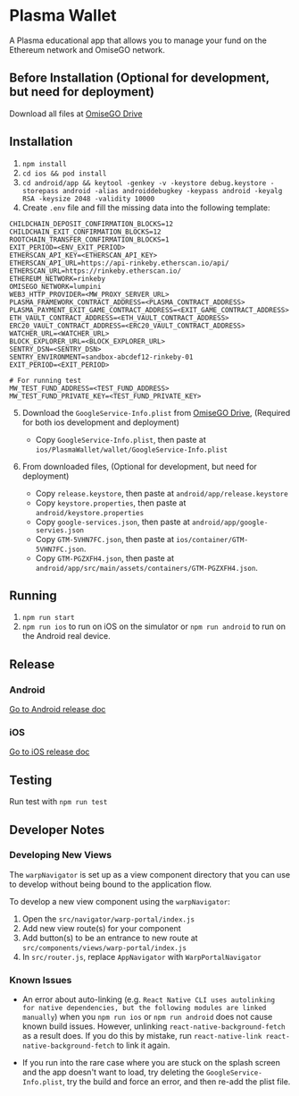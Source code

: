 # Plasma Wallet

A Plasma educational app that allows you to manage your fund on the Ethereum network and OmiseGO network.

## Before Installation (Optional for development, but need for deployment)

Download all files at [OmiseGO Drive](https://drive.google.com/drive/folders/1MMak_4mg5IZ-mv2zBOEok9FCYlMPqf2v?usp=sharing)

## Installation

1. `npm install`
2. `cd ios && pod install`
3. `cd android/app && keytool -genkey -v -keystore debug.keystore -storepass android -alias androiddebugkey -keypass android -keyalg RSA -keysize 2048 -validity 10000`
4. Create `.env` file and fill the missing data into the following template:

```
CHILDCHAIN_DEPOSIT_CONFIRMATION_BLOCKS=12
CHILDCHAIN_EXIT_CONFIRMATION_BLOCKS=12
ROOTCHAIN_TRANSFER_CONFIRMATION_BLOCKS=1
EXIT_PERIOD=<ENV_EXIT_PERIOD>
ETHERSCAN_API_KEY=<ETHERSCAN_API_KEY>
ETHERSCAN_API_URL=https://api-rinkeby.etherscan.io/api/
ETHERSCAN_URL=https://rinkeby.etherscan.io/
ETHEREUM_NETWORK=rinkeby
OMISEGO_NETWORK=lumpini
WEB3_HTTP_PROVIDER=<MW_PROXY_SERVER_URL>
PLASMA_FRAMEWORK_CONTRACT_ADDRESS=<PLASMA_CONTRACT_ADDRESS>
PLASMA_PAYMENT_EXIT_GAME_CONTRACT_ADDRESS=<EXIT_GAME_CONTRACT_ADDRESS>
ETH_VAULT_CONTRACT_ADDRESS=<ETH_VAULT_CONTRACT_ADDRESS>
ERC20_VAULT_CONTRACT_ADDRESS=<ERC20_VAULT_CONTRACT_ADDRESS>
WATCHER_URL=<WATCHER_URL>
BLOCK_EXPLORER_URL=<BLOCK_EXPLORER_URL>
SENTRY_DSN=<SENTRY_DSN>
SENTRY_ENVIRONMENT=sandbox-abcdef12-rinkeby-01
EXIT_PERIOD=<EXIT_PERIOD>

# For running test
MW_TEST_FUND_ADDRESS=<TEST_FUND_ADDRESS>
MW_TEST_FUND_PRIVATE_KEY=<TEST_FUND_PRIVATE_KEY>
```

5. Download the `GoogleService-Info.plist` from [OmiseGO Drive](https://drive.google.com/drive/folders/1MMak_4mg5IZ-mv2zBOEok9FCYlMPqf2v?usp=sharing), (Required for both ios development and deployment)
   - Copy `GoogleService-Info.plist`, then paste at `ios/PlasmaWallet/wallet/GoogleService-Info.plist`

6. From downloaded files, (Optional for development, but need for deployment)
   - Copy `release.keystore`, then paste at `android/app/release.keystore`
   - Copy `keystore.properties`, then paste at `android/keystore.properties`
   - Copy `google-services.json`, then paste at `android/app/google-servies.json`
   - Copy `GTM-5VHN7FC.json`, then paste at `ios/container/GTM-5VHN7FC.json`.
   - Copy `GTM-PGZXFH4.json`, then paste at `android/app/src/main/assets/containers/GTM-PGZXFH4.json`.

## Running

1. `npm run start`
2. `npm run ios` to run on iOS on the simulator or `npm run android` to run on the Android real device.

## Release

### Android

[Go to Android release doc](docs/release-android.md)

### iOS

[Go to iOS release doc](docs/release-ios.md)

## Testing

Run test with `npm run test`

## Developer Notes

### **Developing New Views**

The `warpNavigator` is set up as a view component directory that you can use to develop without being bound to the application flow.

To develop a new view component using the `warpNavigator`:

1. Open the `src/navigator/warp-portal/index.js`
2. Add new view route(s) for your component
3. Add button(s) to be an entrance to new route at `src/components/views/warp-portal/index.js`
4. In `src/router.js`, replace `AppNavigator` with `WarpPortalNavigator`

### **Known Issues**

- An error about auto-linking (e.g. `React Native CLI uses autolinking for native dependencies, but the following modules are linked manually`) when you `npm run ios` or `npm run android` does not cause known build issues. However, unlinking `react-native-background-fetch` as a result does. If you do this by mistake, run `react-native-link react-native-background-fetch` to link it again.

- If you run into the rare case where you are stuck on the splash screen and the app doesn't want to load, try deleting the `GoogleService-Info.plist`, try the build and force an error, and then re-add the plist file.
